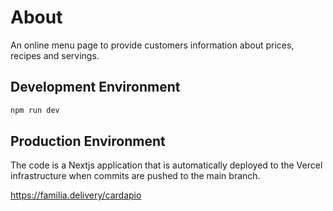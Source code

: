 # About

An online menu page to provide customers information about prices, recipes and servings.

## Development Environment

```bash
npm run dev
```

## Production Environment

The code is a Nextjs application that is automatically deployed to the Vercel infrastructure when commits are pushed to the main branch.

https://familia.delivery/cardapio
